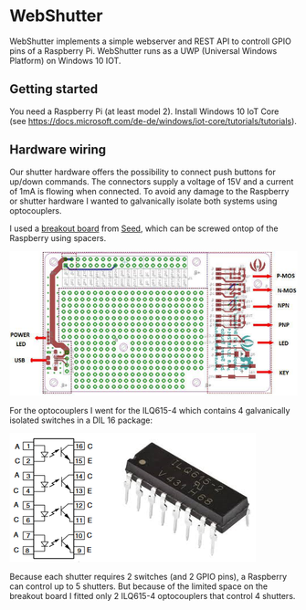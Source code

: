 # WebShutter

WebShutter implements a simple webserver and REST API to controll GPIO pins of a Raspberry Pi. WebShutter runs as a UWP (Universal Windows Platform) on Windows 10 IOT.

## Getting started

You need a Raspberry Pi (at least model 2). Install Windows 10 IoT Core (see https://docs.microsoft.com/de-de/windows/iot-core/tutorials/tutorials).

## Hardware wiring

Our shutter hardware offers the possibility to connect push buttons for up/down commands. The connectors supply a voltage of 15V and a current of 1mA is flowing when connected. To avoid any damage to the Raspberry or shutter hardware I wanted to galvanically isolate both systems using optocouplers.

I used a [breakout board](https://www.seeedstudio.com/Raspberry-Pi-Breakout-Board-v1-0-p-2410.html) from [Seed](https://www.seeedstudio.com/), which can be screwed ontop of the Raspberry using spacers.

![Seed breakout board](images/breakoutboard.jpg)

For the optocouplers I went for the ILQ615-4 which contains 4 galvanically isolated switches in a DIL 16 package:

![Optocoupler](images/optocoupler.png)

Because each shutter requires 2 switches (and 2 GPIO pins), a Raspberry can control up to 5 shutters. But because of the limited space on the breakout board I fitted only 2 ILQ615-4 optocouplers that control 4 shutters.
